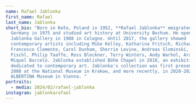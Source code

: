 ```yaml
---
name: Rafael Jablonka
first_name: Rafael
last_name: Jablonka
short_bio: "Born in Koło, Poland in 1952, **Rafael Jablonka** emigrated to
  Germany in 1975 and studied art history at University Bochum. He opened
  Jablonka Gallery in 1988 in Cologne. Until 2017, the gallery showed
  contemporary artists including Mike Kelley, Katharina Fritsch, Richard Prince,
  Francesco Clemente, Carol Dunham, Sherrie Levine, Andreas Slominski, Eric
  Fischl, Philip Taaffe, Ross Bleckner, Terry Winters, Andy Warhol, Araki, and
  Miquel Barceló. Jablonka established Böhm Chapel in 2010, an exhibition space
  dedicated to contemporary art. Jablonka's collection was first presented in
  2008 at the National Museum in Krakow, and more recently, in 2020-2021 at the
  ALBERTINA Museum in Vienna. "
portraits:
  - media: 2024/02/rafael-jablonka
instagram: jablonkarafael
---
```

